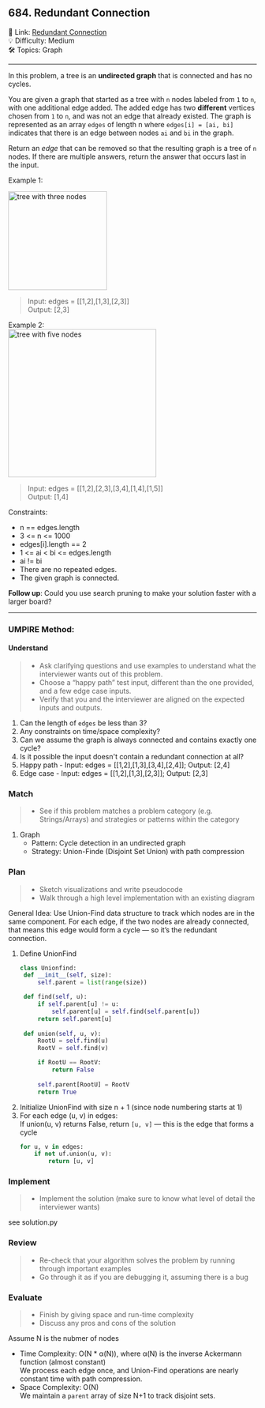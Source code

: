 ## 684. Redundant Connection
🔗 Link: [Redundant Connection](https://leetcode.com/problems/redundant-connection/description/)<br>
💡 Difficulty: Medium<br>
🛠️ Topics: Graph<br>

<hr>

In this problem, a tree is an **undirected graph** that is connected and has no cycles.<br>

You are given a graph that started as a tree with `n` nodes labeled from `1` to `n`, with one additional edge added. The added edge has two **different** vertices chosen from `1` to `n`, and was not an edge that already existed. The graph is represented as an array `edges` of length n where `edges[i] = [ai, bi]` indicates that there is an edge between nodes `ai` and `bi` in the graph.<br>

Return an *edge* that can be removed so that the resulting graph is a tree of `n` nodes. If there are multiple answers, return the answer that occurs last in the input.



Example 1:<br>

<img src="https://github.com/user-attachments/assets/b3cd0d4d-ccbc-45cb-b678-d117f566cd9b" alt="tree with three nodes" width="200" />

>Input: edges = [[1,2],[1,3],[2,3]]<br>
Output: [2,3]<br>


Example 2:<br>
<img src="https://github.com/user-attachments/assets/473cd51a-a2d2-4535-a4e2-6db2ed1e07c7" alt="tree with five nodes" width="300"/>

>Input: edges = [[1,2],[2,3],[3,4],[1,4],[1,5]]<br>
Output: [1,4]<br>


Constraints:<br>

- n == edges.length
- 3 <= n <= 1000
- edges[i].length == 2
- 1 <= ai < bi <= edges.length
- ai != bi
- There are no repeated edges.
- The given graph is connected.

**Follow up**: Could you use search pruning to make your solution faster with a larger board?

<hr>

### UMPIRE Method:
#### Understand

> - Ask clarifying questions and use examples to understand what the interviewer wants out of this problem.
> - Choose a “happy path” test input, different than the one provided, and a few edge case inputs. 
> - Verify that you and the interviewer are aligned on the expected inputs and outputs.
1. Can the length of `edges` be less than 3?<br>
2. Any constraints on time/space complexity?<br>
3. Can we assume the graph is always connected and contains exactly one cycle?<br>
4. Is it possible the input doesn't contain a redundant connection at all?<br>
5. Happy path - Input: edges = [[1,2],[1,3],[3,4],[2,4]]; Output: [2,4]
6. Edge case - Input: edges = [[1,2],[1,3],[2,3]]; Output: [2,3]

### Match
> - See if this problem matches a problem category (e.g. Strings/Arrays) and strategies or patterns within the category
1. Graph
   - Pattern: Cycle detection in an undirected graph
   - Strategy: Union-Finde (Disjoint Set Union) with path compression
   
### Plan
> - Sketch visualizations and write pseudocode
> - Walk through a high level implementation with an existing diagram

General Idea: Use Union-Find data structure to track which nodes are in the same component. For each edge, if the two nodes are already connected, that means this edge would form a cycle — so it’s the redundant connection.<br>

1) Define UnionFind
   ```python
   class Unionfind:
    def __init__(self, size):
        self.parent = list(range(size))

    def find(self, u):
        if self.parent[u] != u:
            self.parent[u] = self.find(self.parent[u])
        return self.parent[u]
    
    def union(self, u, v):
        RootU = self.find(u)
        RootV = self.find(v)

        if RootU == RootV:
            return False
        
        self.parent[RootU] = RootV
        return True
   ```
2) Initialize UnionFind with size n + 1 (since node numbering starts at 1)
3) For each edge (u, v) in edges:<br>
   If union(u, v) returns False, return `[u, v]` — this is the edge that forms a cycle
   ```python
   for u, v in edges:
       if not uf.union(u, v):
           return [u, v]

### Implement
> - Implement the solution (make sure to know what level of detail the interviewer wants)

see solution.py

### Review
> - Re-check that your algorithm solves the problem by running through important examples
> - Go through it as if you are debugging it, assuming there is a bug
### Evaluate
> - Finish by giving space and run-time complexity
> - Discuss any pros and cons of the solution

Assume N is the nubmer of nodes

- Time Complexity: O(N * α(N)), where α(N) is the inverse Ackermann function (almost constant)<br>
  We process each edge once, and Union-Find operations are nearly constant time with path compression. <br>
- Space Complexity: O(N)<br>
  We maintain a `parent` array of size N+1 to track disjoint sets.<br>
